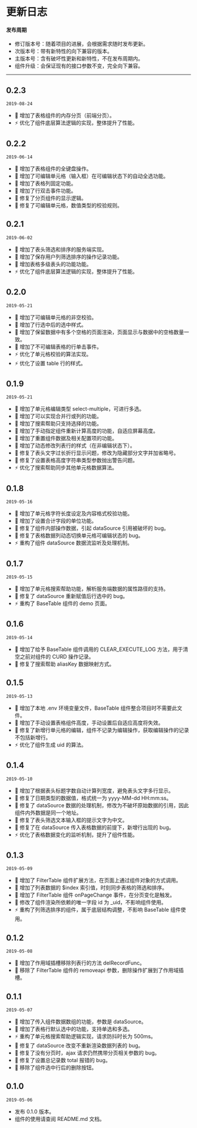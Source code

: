 # 更新日志

#### 发布周期

- 修订版本号：随着项目的进展，会根据需求随时发布更新。
- 次版本号：带有新特性的向下兼容的版本。
- 主版本号：含有破坏性更新和新特性，不在发布周期内。
- 组件升级：会保证现有的接口参数不变，完全向下兼容。

---

## 0.2.3

`2019-08-24`

- 🌟 增加了表格组件的内存分页（前端分页）。
- ⚡️ 优化了组件底层算法逻辑的实现，整体提升了性能。

## 0.2.2

`2019-06-14`

- 🌟 增加了表格组件的全键盘操作。
- 🌟 增加了可编辑单元格（输入框）在可编辑状态下的自动全选功能。
- 🌟 增加了表格列固定功能。
- 🌟 增加了行双击事件功能。
- 🐞 修复了分页组件的显示逻辑。
- 🐞 修复了可编辑单元格，数值类型的校验规则。

## 0.2.1

`2019-06-02`

- 🌟 增加了表头筛选和排序的服务端实现。
- 🌟 增加了保存用户列筛选排序的操作记录功能。
- 🌟 增加表格多级表头的功能功能。
- ⚡️ 优化了组件底层算法逻辑的实现，整体提升了性能。

## 0.2.0

`2019-05-21`

- 🌟 增加了可编辑单元格的非空校验。
- 🌟 增加了行选中后的选中样式。
- 🌟 增加了保留数据中有多个空格的页面渲染，页面显示与数据中的空格数量一致。
- 🌟 增加了不可编辑表格的行单击事件。
- ⚡️ 优化了单元格校验的算法实现。
- ⚡️ 优化了设置 table 行的样式。

## 0.1.9

`2019-05-21`

- 🌟 增加了单元格编辑类型 select-multiple，可进行多选。
- 🌟 增加了可以实现合并行或列的功能。
- 🌟 增加了搜索帮助只支持选择的功能。
- 🌟 增加了手动指定组件重新计算高度的功能，自适应屏幕高度。
- 🌟 增加了重置组件数据及相关配置项的功能。
- 🌟 增加了动态修改列表行的样式（在非编辑状态下）。
- 🐞 修复了表头文字过长折行显示问题，修改为隐藏部分文字并加省略号。
- 🐞 修复了设置表格高度字符串类型参数抛出警告问题。
- ⚡️ 优化了搜索帮助同步其他单元格数据算法。

## 0.1.8

`2019-05-16`

- 🌟 增加了单元格字符长度设定及内容格式校验功能。
- 🌟 增加了设置合计字段的单位功能。
- 🐞 修复了组件内部操作数据，引起 dataSource 引用被破坏的 bug。
- 🐞 修复了表格数据列动态切换单元格可编辑状态的 bug。
- ⚡️ 重构了组件 dataSource 数据流监听及处理机制。

## 0.1.7

`2019-05-15`

- 🌟 增加了单元格搜索帮助功能，解析服务端数据的属性路径的支持。
- 🐞 修复了 dataSource 重新赋值后行选中的 bug。
- ⚡️ 重构了 BaseTable 组件的 demo 页面。

## 0.1.6

`2019-05-14`

- 🌟 增加了给予 BaseTable 组件调用的 CLEAR_EXECUTE_LOG 方法，用于清空之前对组件的 CURD 操作记录。
- 🐞 修复了搜索帮助 aliasKey 数据映射方式。

## 0.1.5

`2019-05-13`

- 🌟 增加了本地 .env 环境变量文件，BaseTable 组件整合项目时不需要此文件。
- 🌟 增加了手动设置表格组件高度，手动设置后自适应高度将失效。
- 🐞 修复了新增行单元格的编辑，组件不记录为编辑操作，获取编辑操作的记录不包括新增行。
- ⚡️ 优化了组件生成 uid 的算法。

## 0.1.4

`2019-05-10`

- 🌟 增加了根据表头标题字数自动计算列宽度，避免表头文字多行显示。
- 🐞 修复了日期类型的数据值，格式统一为 yyyy-MM-dd HH:mm:ss。
- 🐞 修复了 dataSource 数据的处理机制，修改为不破坏原始数据的引用，因此组件内外数据是同一个地址。
- 🐞 修复了表头筛选文本输入框的提示文字为中文。
- 🐞 修复了在 dataSource 传入表格数据的前提下，新增行出现的 bug。
- ⚡️ 优化了表格数据变化的监听机制，提升了组件性能。

## 0.1.3

`2019-05-09`

- 🌟 增加了 FilterTable 组件扩展方法，在页面上通过组件对象的方式调用。
- 🌟 增加了列表数据的 \$index 索引值，时刻同步表格的筛选和排序。
- 🌟 增加了 FilterTable 组件 onPageChange 事件，在分页变化是触发。
- 🐞 修改了组件渲染所依赖的唯一字段 id 为 \_uid，不影响组件使用。
- ⚡️ 重构了列筛选排序的组件，属于底层结构调整，不影响 BaseTable 组件使用。

## 0.1.2

`2019-05-08`

- 🌟 增加了作用域插槽移除列表行的方法 delRecordFunc。
- 📝 移除了 FilterTable 组件的 removeapi 参数，删除操作扩展到了作用域插槽。

## 0.1.1

`2019-05-07`

- 🌟 增加了传入组件数据数组的功能，参数是 dataSource。
- 🌟 增加了表格行默认选中的功能，支持单选和多选。
- ⚡️ 重构了单元格搜索帮助逻辑实现，请求防抖时长为 500ms。
- 🐞 修复了 dataSource 改变不重新渲染数据列表的 bug。
- 🐞 修复了没有分页时，ajax 请求仍然携带分页相关参数的 bug。
- 🐞 修复了设置总记录数 total 报错的 bug。
- 📝 移除了组件选中行后的删除按钮。

## 0.1.0

`2019-05-06`

- 发布 0.1.0 版本。
- 组件的使用请查阅 README.md 文档。
